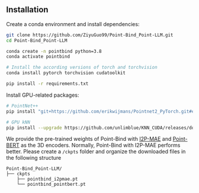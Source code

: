 ## Installation
Create a conda environment and install dependencies:
```bash
git clone https://github.com/ZiyuGuo99/Point-Bind_Point-LLM.git
cd Point-Bind_Point-LLM

conda create -n pointbind python=3.8
conda activate pointbind

# Install the according versions of torch and torchvision
conda install pytorch torchvision cudatoolkit

pip install -r requirements.txt
```
Install GPU-related packages:
```bash
# PointNet++
pip install "git+https://github.com/erikwijmans/Pointnet2_PyTorch.git#egg=pointnet2_ops&subdirectory=pointnet2_ops_lib"

# GPU kNN
pip install --upgrade https://github.com/unlimblue/KNN_CUDA/releases/download/0.2/KNN_CUDA-0.2-py3-none-any.whl
```
We provide the pre-trained weights of Point-Bind with [I2P-MAE](https://drive.google.com/file/d/1V9y3h9EPlPN_HzU7zeeZ6xBOcvU-Xj6h/view?usp=sharing) and [Point-BERT](https://drive.google.com/file/d/1BILH_aAGYuZOxvom8V9-n2fYW7nLGcai/view?usp=sharing) as the 3D encoders. Normally, Point-Bind with I2P-MAE performs better. Please create a `/ckpts` folder and organize the downloaded files in the following structure
  ```
  Point-Bind_Point-LLM/
  ├── ckpts
      ├── pointbind_i2pmae.pt
      └── pointbind_pointbert.pt
  ```
